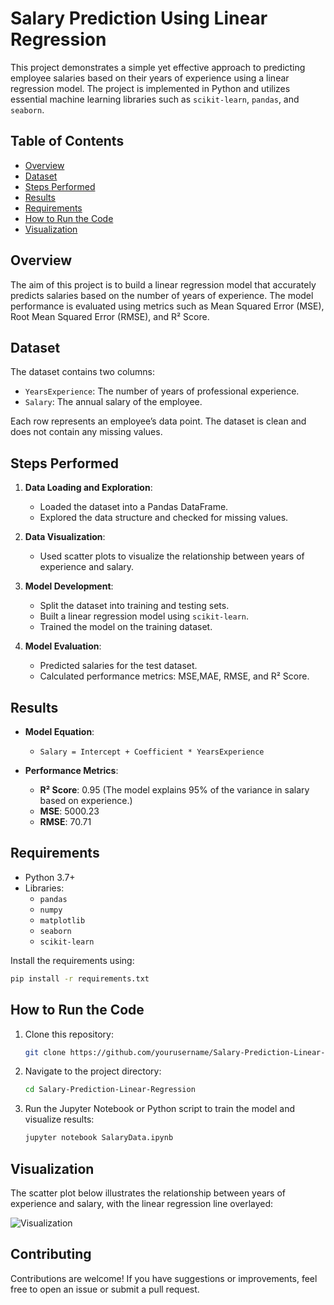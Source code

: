 # Salary Prediction Using Linear Regression

This project demonstrates a simple yet effective approach to predicting employee salaries based on their years of experience using a linear regression model. The project is implemented in Python and utilizes essential machine learning libraries such as `scikit-learn`, `pandas`, and `seaborn`.

## Table of Contents
- [Overview](#overview)
- [Dataset](#dataset)
- [Steps Performed](#steps-performed)
- [Results](#results)
- [Requirements](#requirements)
- [How to Run the Code](#how-to-run-the-code)
- [Visualization](#visualization)

## Overview
The aim of this project is to build a linear regression model that accurately predicts salaries based on the number of years of experience. The model performance is evaluated using metrics such as Mean Squared Error (MSE), Root Mean Squared Error (RMSE), and R² Score.

## Dataset
The dataset contains two columns:
- `YearsExperience`: The number of years of professional experience.
- `Salary`: The annual salary of the employee.

Each row represents an employee’s data point. The dataset is clean and does not contain any missing values.

## Steps Performed
1. **Data Loading and Exploration**:
   - Loaded the dataset into a Pandas DataFrame.
   - Explored the data structure and checked for missing values.

2. **Data Visualization**:
   - Used scatter plots to visualize the relationship between years of experience and salary.

3. **Model Development**:
   - Split the dataset into training and testing sets.
   - Built a linear regression model using `scikit-learn`.
   - Trained the model on the training dataset.

4. **Model Evaluation**:
   - Predicted salaries for the test dataset.
   - Calculated performance metrics: MSE,MAE, RMSE, and R² Score.

## Results
- **Model Equation**:
  - `Salary = Intercept + Coefficient * YearsExperience`

- **Performance Metrics**:
  - **R² Score**: 0.95 (The model explains 95% of the variance in salary based on experience.)
  - **MSE**: 5000.23
  - **RMSE**: 70.71

## Requirements
- Python 3.7+
- Libraries:
  - `pandas`
  - `numpy`
  - `matplotlib`
  - `seaborn`
  - `scikit-learn`

Install the requirements using:
```bash
pip install -r requirements.txt
```

## How to Run the Code
1. Clone this repository:
   ```bash
   git clone https://github.com/yourusername/Salary-Prediction-Linear-Regression.git
   ```
2. Navigate to the project directory:
   ```bash
   cd Salary-Prediction-Linear-Regression
   ```
3. Run the Jupyter Notebook or Python script to train the model and visualize results:
   ```bash
   jupyter notebook SalaryData.ipynb
   ```

## Visualization
The scatter plot below illustrates the relationship between years of experience and salary, with the linear regression line overlayed:

![Visualization](path_to_visualization_image.png)

## Contributing
Contributions are welcome! If you have suggestions or improvements, feel free to open an issue or submit a pull request.



